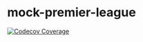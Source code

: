 # mock-premier-league

[![Codecov Coverage](https://img.shields.io/codecov/c/github/okabamac/mock-premier-league/coverage.svg?style=flat-square)](https://codecov.io/gh/okabamac/mock-premier-league/)
